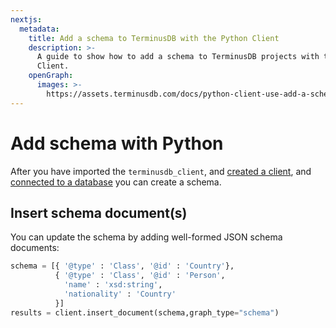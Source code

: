 ```yaml
---
nextjs:
  metadata:
    title: Add a schema to TerminusDB with the Python Client
    description: >-
      A guide to show how to add a schema to TerminusDB projects with the Python
      Client.
    openGraph:
      images: >-
        https://assets.terminusdb.com/docs/python-client-use-add-a-schema.png
---
```


# Add schema with Python

After you have imported the `terminusdb_client`, and [created a client](/docs/create-database-with-python-client/), and [connected to a database](/docs/connect-to-a-database-with-python-client/) you can create a schema.

## Insert schema document(s)

You can update the schema by adding well-formed JSON schema documents:

```python
schema = [{ '@type' : 'Class', '@id' : 'Country'},
          { '@type' : 'Class', '@id' : 'Person',
            'name' : 'xsd:string',
            'nationality' : 'Country'
          }]
results = client.insert_document(schema,graph_type="schema")
```